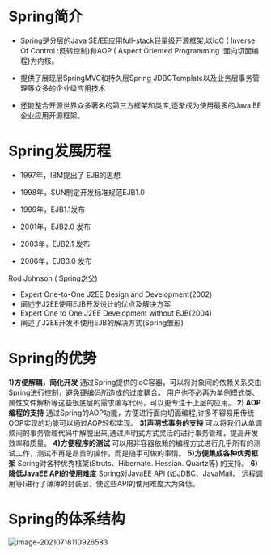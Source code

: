 # Spring简介

- Spring是分层的Java SE/EE应用full-stack轻量级开源框架,以IoC ( Inverse Of Control :反转控制)和AOP ( Aspect Oriented Programming :面向切面编程)为内核。

-  提供了展现层SpringMVC和持久层Spring JDBCTemplate以及业务层事务管理等众多的企业级应用技术

- 还能整合开源世界众多著名的第三方框架和类库,逐渐成为使用最多的Java EE企业应用开源框架。

# Spring发展历程

- 1997年，IBM提出了 EJB的思想

- 1998年，SUN制定开发标准规范EJB1.0

- 1999年，EJB1.1发布

- 2001年，EJB2.0 发布

- 2003年，EJB2.1 发布

- 2006年，EJB3.0 发布

Rod Johnson ( Spring之父)

-  Expert One-to-One J2EE Design and Development(2002)
-  阐述宁J2EE使用EJB开发设计的优点及解决方案
-  Expert One to One J2EE Development without EJB(2004)
-  阐述了J2EE开发不使用EJB的解决方式(Spring雏形)

# Spring的优势

**1)方便解耦，简化开发**
通过Spring提供的loC容器，可以将对象间的依赖关系交由Spring进行控制，避免硬编码所造成的过度耦合。
用户也不必再为单例模式类、属性文件解析等这些很底层的需求编写代码，可以更专注于上层的应用。
**2) AOP编程的支持**
通过Spring的AOP功能，方便进行面向切面编程,许多不容易用传统OOP实现的功能可以通过AOP轻松实现。
**3)声明式事务的支持**
可以将我们从单调烦闷的事务管理代码中解脱出来,通过声明式方式灵活的进行事务管理，提高开发效率和质量。
**4)方便程序的测试**
可以用非容器依赖的编程方式进行几乎所有的测试工作，测试不再是昂贵的操作，而是随手可做的事情。
**5)方便集成各种优秀框架**
Spring对各种优秀框架(Struts、Hibernate. Hessian. Quartz等) 的支持。
**6)降低JavaEE API的使用难度**
Spring对JavaEE API (如JDBC、JavaMail、 远程调用等)进行了薄薄的封装层，使这些API的使用难度大为降低。

# Spring的体系结构

![image-20210718110926583](https://gitee.com/kangyujian/notebook-images/raw/master/images/image-20210718110926583.png)

